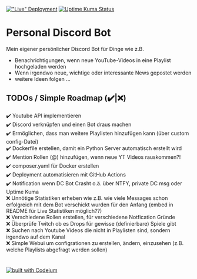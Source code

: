 [!["Live" Deployment][github-ci-workflow]](#) [![Uptime Kuma Status][uptime-kuma-status]](#)
 # Personal Discord Bot

Mein eigener persönlicher Discord Bot für Dinge wie z.B.
- Benachrichtigungen, wenn neue YouTube-Videos in eine Playlist hochgeladen werden
- Wenn irgendwo neue, wichtige oder interessante News gepostet werden
- weitere Ideen folgen ...

## TODOs / Simple Roadmap (✔️|❌)

✔️ Youtube API implementieren <br>
✔️ Discord verknüpfen und einen Bot draus machen <br>
✔️ Ermöglichen, dass man weitere Playlisten hinzufügen kann (über custom config-Datei) <br>
✔️ Dockerfile erstellen, damit ein Python Server automatisch erstellt wird <br>
✔️ Mention Rollen (@) hinzufügen, wenn neue YT Videos rauskommen?! <br>
✔️ composer.yaml für Docker erstellen <br>
✔️ Deployment automatisieren mit GitHub Actions <br>
✔️ Notification wenn DC Bot Crasht o.ä. über NTFY, private DC msg oder Uptime Kuma <br>
❌ Unnötige Statistiken erheben wie z.B. wie viele Messages schon erfolgreich mit dem Bot verschickt wurden für den Anfang (embed in README für Live Statistiken möglich??) <br>
❌ Verschiedene Rollen erstellen, für verschiedene Notfication Gründe <br>
❌ Überprüfe Twitch ob es Drops für gewisse (definierbare) Spiele gibt <br>
❌ Suchen nach Youtube Videos die nicht in Playlisten sind, sondern irgendwo auf dem Kanal <br>
❌ Simple Webui um configrationen zu erstellen, ändern, einzusehen (z.B. welche Playlists abgefragt werden sollen) <br>

# 
[![built with Codeium][codium-badge]][codium-url]

[github-ci-workflow]: https://github.com/Piket95/personal-discord-bot/actions/workflows/ci.yml/badge.svg
[codium-badge]: https://codeium.com/badges/main
[codium-url]: https://codeium.com
[uptime-kuma-status]: https://kuma.dennisadam.de/api/badge/4/status?upLabel=Running/Online&downLabel=Offline
